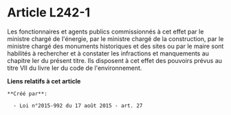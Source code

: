 # Article L242-1

Les fonctionnaires et agents publics commissionnés à cet effet par le ministre chargé de l'énergie, par le ministre chargé de
la construction, par le ministre chargé des monuments historiques et des sites ou par le maire sont habilités à rechercher et
à constater les infractions et manquements au chapitre Ier du présent titre. Ils disposent à cet effet des pouvoirs prévus au
titre VII du livre Ier du code de l'environnement.

**Liens relatifs à cet article**

	**Créé par**:

	  - Loi n°2015-992 du 17 août 2015 - art. 27
